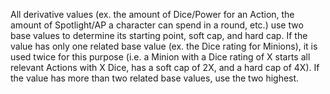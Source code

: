 All derivative values (ex. the amount of Dice/Power for an Action, the amount of Spotlight/AP a character can spend in a round, etc.) use two base values to determine its starting point, soft cap, and hard cap.
If the value has only one related base value (ex. the Dice rating for Minions), it is used twice for this purpose (i.e. a Minion with a Dice rating of X starts all relevant Actions with X Dice, has a soft cap of 2X, and a hard cap of 4X).
If the value has more than two related base values, use the two highest.
